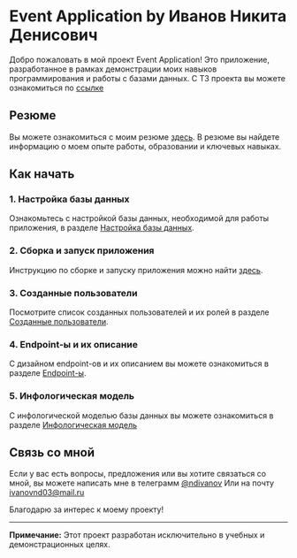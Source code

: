 # Event Application by Иванов Никита Денисович

Добро пожаловать в мой проект Event Application! Это приложение, разработанное в рамках демонстрации моих навыков программирования и работы с базами данных.
С ТЗ проекта вы можете ознакомиться по [ссылке](https://docs.google.com/document/d/1hJ8ntERbZVZlSGdg38Ay4ccvmsH6dKWwyjAWLyq8WII/edit?usp=sharing)

## Резюме
Вы можете ознакомиться с моим резюме [здесь](https://drive.google.com/file/d/1SIbfTSxdfojwijqdDqrS0zJQezqabu5j/view?usp=drive_link). В резюме вы найдете информацию о моем опыте работы, образовании и ключевых навыках.

## Как начать

### 1. Настройка базы данных
Ознакомьтесь с настройкой базы данных, необходимой для работы приложения, в разделе [Настройка базы данных](./links/databases.md).

### 2. Сборка и запуск приложения
Инструкцию по сборке и запуску приложения можно найти [здесь](./links/install.md).

### 3. Созданные пользователи
Посмотрите список созданных пользователей и их ролей в разделе [Созданные пользователи](./links/users.md).

### 4. Endpoint-ы и их описание
С дизайном endpoint-ов и их описанием вы можете ознакомиться в разделе [Endpoint-ы](./links/endpoints.md).

### 5. Инфологическая модель
С инфологической моделью базы данных вы можете ознакомиться в разделе [Инфологическая модель](./links/infomodel.md)

## Связь со мной

Если у вас есть вопросы, предложения или вы хотите связаться со мной, вы можете написать мне в телеграмм [@ndivanov](https://t.me/ndivanov)
Или на почту ivanovnd03@mail.ru

Благодарю за интерес к моему проекту!

---
**Примечание:** Этот проект разработан исключительно в учебных и демонстрационных целях.
